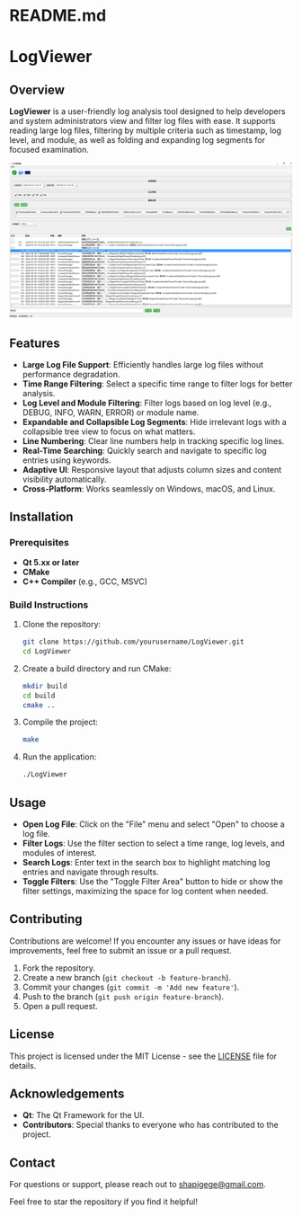 # README.md

# LogViewer

## Overview

**LogViewer** is a user-friendly log analysis tool designed to help developers and system administrators view and filter log files with ease. It supports reading large log files, filtering by multiple criteria such as timestamp, log level, and module, as well as folding and expanding log segments for focused examination.

![LogViewer Screenshot](docs/screenshot.png)

## Features

- **Large Log File Support**: Efficiently handles large log files without performance degradation.
- **Time Range Filtering**: Select a specific time range to filter logs for better analysis.
- **Log Level and Module Filtering**: Filter logs based on log level (e.g., DEBUG, INFO, WARN, ERROR) or module name.
- **Expandable and Collapsible Log Segments**: Hide irrelevant logs with a collapsible tree view to focus on what matters.
- **Line Numbering**: Clear line numbers help in tracking specific log lines.
- **Real-Time Searching**: Quickly search and navigate to specific log entries using keywords.
- **Adaptive UI**: Responsive layout that adjusts column sizes and content visibility automatically.
- **Cross-Platform**: Works seamlessly on Windows, macOS, and Linux.

## Installation

### Prerequisites

- **Qt 5.xx or later**
- **CMake**
- **C++ Compiler** (e.g., GCC, MSVC)

### Build Instructions

1. Clone the repository:

   ```sh
   git clone https://github.com/yourusername/LogViewer.git
   cd LogViewer
   ```

2. Create a build directory and run CMake:

   ```sh
   mkdir build
   cd build
   cmake ..
   ```

3. Compile the project:

   ```sh
   make
   ```

4. Run the application:

   ```sh
   ./LogViewer
   ```

## Usage

- **Open Log File**: Click on the "File" menu and select "Open" to choose a log file.
- **Filter Logs**: Use the filter section to select a time range, log levels, and modules of interest.
- **Search Logs**: Enter text in the search box to highlight matching log entries and navigate through results.
- **Toggle Filters**: Use the "Toggle Filter Area" button to hide or show the filter settings, maximizing the space for log content when needed.

## Contributing

Contributions are welcome! If you encounter any issues or have ideas for improvements, feel free to submit an issue or a pull request.

1. Fork the repository.
2. Create a new branch (`git checkout -b feature-branch`).
3. Commit your changes (`git commit -m 'Add new feature'`).
4. Push to the branch (`git push origin feature-branch`).
5. Open a pull request.

## License

This project is licensed under the MIT License - see the [LICENSE](LICENSE) file for details.

## Acknowledgements

- **Qt**: The Qt Framework for the UI.
- **Contributors**: Special thanks to everyone who has contributed to the project.

## Contact

For questions or support, please reach out to [shapigege@gmail.com](mailto:shapigege@gmail.com).

Feel free to star the repository if you find it helpful!


